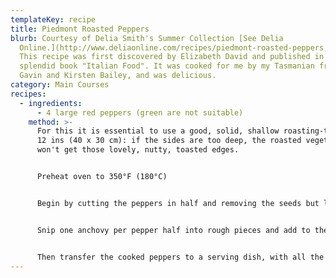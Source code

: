 ```yaml
---
templateKey: recipe
title: Piedmont Roasted Peppers
blurb: Courtesy of Delia Smith's Summer Collection [See Delia
  Online.](http://www.deliaonline.com/recipes/piedmont-roasted-peppers,1314,RC.html)
  This recipe was first discovered by Elizabeth David and published in her
  splendid book "Italian Food". It was cooked for me by my Tasmanian friends
  Gavin and Kirsten Bailey, and was delicious.
category: Main Courses
recipes:
  - ingredients:
      - 4 large red peppers (green are not suitable)
    method: >-
      For this it is essential to use a good, solid, shallow roasting-tray 16 x
      12 ins (40 x 30 cm): if the sides are too deep, the roasted vegetables
      won't get those lovely, nutty, toasted edges.


      Preheat oven to 350°F (180°C)


      Begin by cutting the peppers in half and removing the seeds but leave the stalks intact (they're not edible but they do look attractive and they help the pepper halves to keep their shape). Lay the pepper halves in a lightly oiled roasting tray. Skin tomatoes by placing them in boiling water for one minute and then slip off the skins. Cut in quarters then divide amongst each pepper half.


      Snip one anchovy per pepper half into rough pieces and add to the tomatoes. Peel the garlic cloves, slice thinly and divide amongst the peppers. Spoon one dessertspoon of olive oil into each pepper. Season with freshly milled pepper (but no salt) and place the tray on a high shelf in the oven for the peppers to roast for 50 minutes - 1 hour.


      Then transfer the cooked peppers to a serving dish, with all the precious juices poured over, and garnish with a few scattered basil leaves. These do need good bread to go with them as the juices are sublime. Focaccia with olive is a recommendation.
---
```

